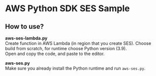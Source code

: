 # AWS Python SDK SES Sample
## How to use?

**aws-ses-lambda.py**  
Create function in AWS Lambda (in region that you create SES). Choose build from scratch, for runtime choose Python version (3.9).  
Open and copy the code, and paste to the editor. 

**aws-ses.py**  
Make sure you already install the Python runtime and run `aws-ses.py`.

